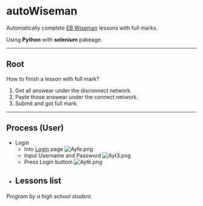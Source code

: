 # autoWiseman
Automatically complete [EB Wiseman](https://wiseman.com.hk) lessons with full marks.

Using **Python** with **selenium** pakeage.

---

## Root
How to finish a lesson with full mark?
1. Get all answear under the disconnect network.
2. Paste those answear under the connect network.
3. Submit and got full mark.

---

## Process (User)
- Login
  - Into [Login](https://lms.wiseman.com.hk/lms/user/) page
  ![Ayfe.png](https://i.qpix.com/2020/12/14/Ayfe.png)
  - Input Username and Password
  ![Ayt3.png](https://i.qpix.com/2020/12/14/Ayt3.png)
  - Press Login buttom
  ![Aytk.png](https://i.qpix.com/2020/12/14/Aytk.png)
- Lessons list
  - 
###### Program by a high school student.
